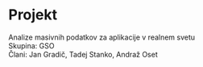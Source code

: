 # Projekt
Analize masivnih podatkov za aplikacije v realnem svetu  <br />
Skupina: GSO  <br />
Člani: Jan Gradič, Tadej Stanko, Andraž Oset
